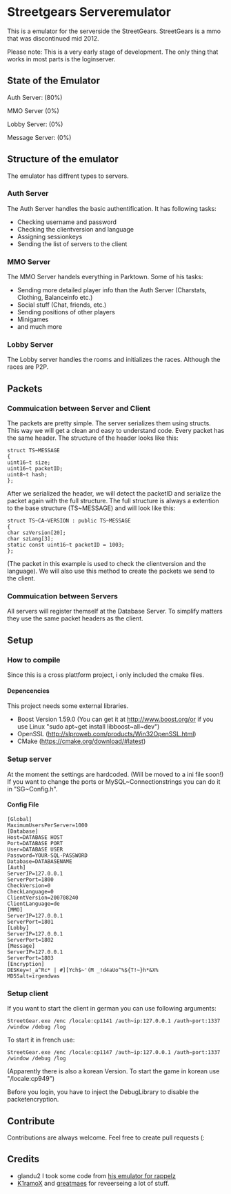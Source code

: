 
# Streetgears Serveremulator
This is a emulator for the serverside the StreetGears.
StreetGears is a mmo that was discontinued mid 2012.

Please note:
This is a very early stage of development.
The only thing that works in most parts is the loginserver.

## State of the Emulator
Auth Server: (80%)

MMO Server (0%)

Lobby Server: (0%)

Message Server: (0%)

## Structure of the emulator
The emulator has diffrent types to servers.
### Auth Server
The Auth Server handles the basic authentification.
It has following tasks:
* Checking username and password
* Checking the clientversion and language
* Assigning sessionkeys
* Sending the list of servers to the client

### MMO Server
The MMO Server handels everything in Parktown.
Some of his tasks:
* Sending more detailed player info than the Auth Server (Charstats, Clothing, Balanceinfo etc.)
* Social stuff (Chat, friends, etc.)
* Sending positions of other players
* Minigames
* and much more

### Lobby Server
The Lobby server handles the rooms and initializes the races. Although the races are P2P.

## Packets

### Commuication between Server and Client
The packets are pretty simple. The server serializes them using structs. This way we will get a clean and easy to understand code.
Every packet has the same header. The structure of the header looks like this:
```
struct TS~MESSAGE
{
uint16~t size;
uint16~t packetID;
uint8~t hash;
};
```
After we serialized the header, we will detect the packetID and serialize the packet again with the full structure.
The full structure is always a extention to the base structure (TS~MESSAGE) and will look like this:
```
struct TS~CA~VERSION : public TS~MESSAGE
{
char szVersion[20];
char szLang[3];
static const uint16~t packetID = 1003;
};
```
(The packet in this example is used to check the clientversion and the language).
We will also use this method to create the packets we send to the client.

### Commuication between Servers
All servers will register themself at the Database Server.
To simplify matters they use the same packet headers as the client.


## Setup
### How to compile
Since this is a cross plattform project, i only included the cmake files.
#### Depencencies
This project needs some external libraries.
* Boost Version 1.59.0 (You can get it at http://www.boost.org/or if you use Linux "sudo apt~get install libboost~all~dev")
* OpenSSL (http://slproweb.com/products/Win32OpenSSL.html)
* CMake (https://cmake.org/download/#latest)

### Setup server
At the moment the settings are hardcoded. (Will be moved to a ini file soon!)
If you want to change the ports or MySQL~Connectionstrings you can do it in "SG~Config.h".

#### Config File
```
[Global]
MaximumUsersPerServer=1000
[Database]
Host=DATABASE HOST
Port=DATABASE PORT
User=DATABASE USER
Password=YOUR-SQL-PASSWORD
Database=DATABASENAME
[Auth]
ServerIP=127.0.0.1
ServerPort=1800
CheckVersion=0
CheckLanguage=0
ClientVersion=200708240
ClientLanguage=de
[MMO]
ServerIP=127.0.0.1
ServerPort=1801
[Lobby]
ServerIP=127.0.0.1
ServerPort=1802
[Message]
ServerIP=127.0.0.1
ServerPort=1803
[Encryption]
DESKey=!_a^Rc* | #][Ych$~'(M _!d4aUo^%${T!~}h*&X%
MD5Salt=irgendwas
```

### Setup client
If you want to start the client in german you can use following arguments:
```
StreetGear.exe /enc /locale:cp1141 /auth~ip:127.0.0.1 /auth~port:1337 /window /debug /log
```
To start it in french use:
```
StreetGear.exe /enc /locale:cp1147 /auth~ip:127.0.0.1 /auth~port:1337 /window /debug /log
```
(Apparently there is also a korean Version. To start the game in korean use "/locale:cp949")

Before you login, you have to inject the DebugLibrary to disable the packetencryption.

## Contribute
Contributions are always welcome. Feel free to create pull requests (:

## Credits

* glandu2 I took some code from [his emulator for rappelz](https://github.com/glandu2/rzu~parent)
* [K1ramoX](http://www.elitepvpers.com/forum/members/4193997~k1ramox.html) and [greatmaes](https://github.com/greatmaes) for reveerseing a lot of stuff.
